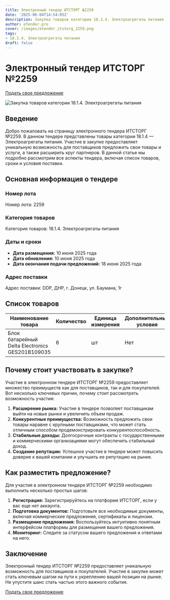 ```yaml
---
title: Электронный тендер ИТСТОРГ №2259
date: '2025-06-04T14:54:05Z'
description: Закупка товаров категории 18.1.4. Электроагрегаты питания - Тендер №2259
author: eTender.pro
cover: /images/etender_itstorg_2259.png
tags:
- 18.1.4. Электроагрегаты питания
draft: false
---
```

# Электронный тендер ИТСТОРГ №2259

[Подать свое предложение](https://itstorg.ru/tender-2259?utm_source=etender)

![Закупка товаров категории 18.1.4. Электроагрегаты питания](/images/etender_itstorg_2259.png)

## Введение

Добро пожаловать на страницу электронного тендера ИТСТОРГ №2259. В данном тендере представлены товары категории 18.1.4 — Электроагрегаты питания. Участие в закупке предоставляет уникальную возможность для поставщиков предложить свои товары и услуги, а также расширить круг партнеров. В данной статье мы подробно рассмотрим все аспекты тендера, включая список товаров, сроки и условия поставки.

## Основная информация о тендере

### Номер лота

Номер лота: 2259

### Категория товаров

Категория товаров: 18.1.4. Электроагрегаты питания

### Даты и сроки

- **Дата размещения:** 10 июня 2025 года
- **Дата обновления:** 10 июня 2025 года
- **Дата окончания подачи предложений:** 18 июня 2025 года

### Адрес поставки

Адрес поставки: DDP, ДНР, г. Донецк, ул. Баумана, 1г

## Список товаров

| Наименование товара | Количество | Единица измерения | Дополнительные условия | Примечания |
|---------------------|------------|------------------|------------------------|------------|
| Блок батарейный Delta Electronics GES201B109035 | 6 | шт | Нет | Нет |

## Почему стоит участвовать в закупке?

Участие в электронном тендере ИТСТОРГ №2259 предоставляет множество преимуществ как для поставщиков, так и для покупателей. Вот несколько ключевых причин, почему стоит рассмотреть возможность участия:

1. **Расширение рынка:** Участие в тендере позволяет поставщикам выйти на новые рынки и увеличить объем продаж.
2. **Конкурентные преимущества:** Возможность предложить свои товары наравне с крупными поставщиками, что может стать отличным способом продемонстрировать конкурентоспособность.
3. **Стабильные доходы:** Долгосрочные контракты с государственными и коммерческими организациями могут обеспечить стабильный доход.
4. **Создание репутации:** Успешное участие в тендере может повысить доверие к вашей компании и улучшить ее репутацию на рынке.

## Как разместить предложение?

Для участия в электронном тендере ИТСТОРГ №2259 необходимо выполнить несколько простых шагов:

1. **Регистрация:** Зарегистрируйтесь на платформе ИТСТОРГ, если у вас еще нет аккаунта.
2. **Подготовка документов:** Подготовьте все необходимые документы, включая коммерческие предложения, сертификаты и лицензии.
3. **Размещение предложения:** Воспользуйтесь интуитивно понятным интерфейсом платформы для размещения вашего предложения.
4. **Мониторинг:** Следите за статусом вашего предложения и ответами на него.

## Заключение

Электронный тендер ИТСТОРГ №2259 предоставляет уникальную возможность для поставщиков и покупателей. Участие в закупке может стать ключевым шагом на пути к укреплению вашей позиции на рынке. Не упустите шанс стать частью этого важного события.

[Подать свое предложение](https://itstorg.ru/tender-2259?utm_source=etender)